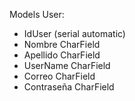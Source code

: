Models
User:
- IdUser (serial automatic)
- Nombre CharField
- Apellido CharField
- UserName CharField
- Correo CharField
- Contraseña CharField
